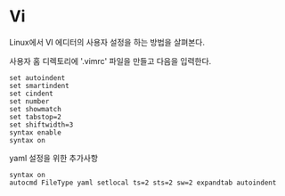 # Vi

Linux에서 VI 에디터의 사용자 설정을 하는 방법을 살펴본다.

사용자 홈 디렉토리에 '.vimrc' 파일을 만들고 다음을 입력한다.

```
set autoindent
set smartindent
set cindent
set number
set showmatch
set tabstop=2
set shiftwidth=3
syntax enable
syntax on
```

yaml 설정을 위한 추가사항

```
syntax on
autocmd FileType yaml setlocal ts=2 sts=2 sw=2 expandtab autoindent
```

